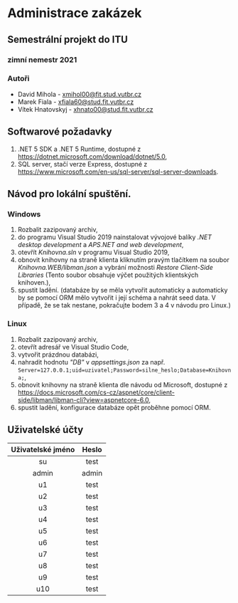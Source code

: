 # Administrace zakázek
## Semestrální projekt do ITU
### zimní nemestr 2021
### Autoři
* David Mihola - xmihol00@fit.stud.vutbr.cz
* Marek Fiala - xfiala60@stud.fit.vutbr.cz
* Vítek Hnatovskyj - xhnato00@stud.fit.vutbr.cz

## Softwarové požadavky
1. .NET 5 SDK a .NET 5 Runtime, dostupné z https://dotnet.microsoft.com/download/dotnet/5.0,
2. SQL server, stačí verze Express, dostupné z https://www.microsoft.com/en-us/sql-server/sql-server-downloads.

## Návod pro lokální spuštění.
### Windows
1. Rozbalit zazipovaný archiv,
2. do programu Visual Studio 2019 nainstalovat vývojové balíky *.NET desktop development* a *APS.NET and web development*,
3. otevřít *Knihovna.sln* v programu Visual Studio 2019,
4. obnovit knihovny na straně klienta kliknutím pravým tlačítkem na soubor *Knihovna.WEB/libman.json* a vybrání možnosti *Restore Client-Side Libraries*  (Tento soubor obsahuje výčet použitých klientských knihoven.),
5. spustit ladění. (databáze by se měla vytvořit automaticky a automaticky by se pomocí ORM mělo vytvořit i její schéma a nahrát seed data. V případě, že se tak nestane, pokračujte bodem 3 a 4 v návodu pro Linux.)

### Linux
1. Rozbalit zazipovaný archiv,
2. otevřít adresář ve Visual Studio Code,
3. vytvořit prázdnou databázi,
4. nahradit hodnotu *"DB"* v *appsettings.json* za např. `Server=127.0.0.1;uid=uzivatel;Password=silne_heslo;Database=Knihovna;`,
5. obnovit knihovny na straně klienta dle návodu od Microsoft, dostupné z https://docs.microsoft.com/cs-cz/aspnet/core/client-side/libman/libman-cli?view=aspnetcore-6.0,
6. spustit ladění, konfigurace databáze opět proběhne pomocí ORM.

## Uživatelské účty
| Uživatelské jméno   |      Heslo      |
|:-------------------:|:---------------:|
| su                  | test            |
| admin               | admin           |
| u1                  | test            |
| u2                  | test            |
| u3                  | test            |
| u4                  | test            |
| u5                  | test            |
| u6                  | test            |
| u7                  | test            |
| u8                  | test            |
| u9                  | test            |
| u10                 | test            |


